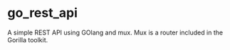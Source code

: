 # go_rest_api
A simple REST API using GOlang and mux. Mux is a router included in the Gorilla toolkit.
